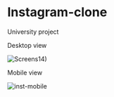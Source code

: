 
# Instagram-clone

University project

Desktop view

![Screens14)](https://user-images.githubusercontent.com/82828211/117150208-39c91800-adb8-11eb-9879-6332f16d8877.png)

Mobile view

![inst-mobile](https://user-images.githubusercontent.com/82828211/117151222-28ccd680-adb9-11eb-8d06-abc1ad8df126.png=375x666)


